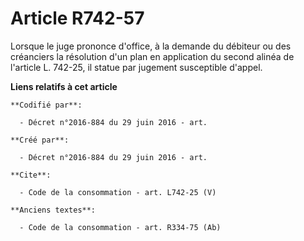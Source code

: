 # Article R742-57

Lorsque le juge prononce d'office, à la demande du débiteur ou des créanciers la résolution d'un plan en application du
second alinéa de l'article L. 742-25, il statue par jugement susceptible d'appel.

**Liens relatifs à cet article**

	**Codifié par**:

	  - Décret n°2016-884 du 29 juin 2016 - art.

	**Créé par**:

	  - Décret n°2016-884 du 29 juin 2016 - art.

	**Cite**:

	  - Code de la consommation - art. L742-25 (V)

	**Anciens textes**:

	  - Code de la consommation - art. R334-75 (Ab)
